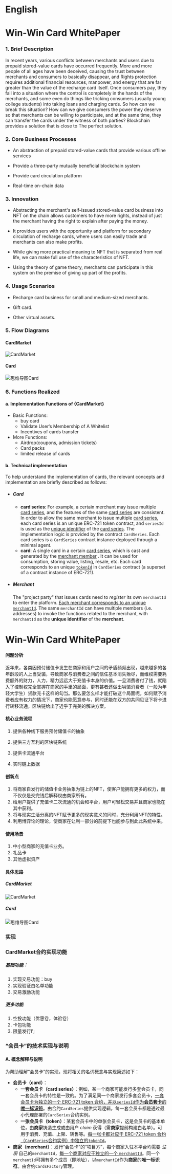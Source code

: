 # English

# Win-Win Card WhitePaper

### 1. Brief Description

In recent years, various conflicts between merchants and users due to prepaid stored-value cards have occurred frequently. More and more people of all ages have been deceived, causing the trust between merchants and consumers to basically disappear, and Rights protection requires additional financial resources, manpower, and energy that are far greater than the value of the recharge card itself. Once consumers pay, they fall into a situation where the control is completely in the hands of the merchants, and some even do things like tricking consumers (usually young college students) into taking loans and charging cards. So how can we break this situation? How can we give consumers the power they deserve so that merchants can be willing to participate, and at the same time, they can transfer the cards under the witness of both parties? Blockchain provides a solution that is close to The perfect solution.

### 2. Core Business Processes

- An abstraction of prepaid stored-value cards that provide various offline services

- Provide a three-party mutually beneficial blockchain system

- Provide card circulation platform

- Real-time on-chain data

### 3. Innovation

- Abstracting the merchant's self-issued stored-value card business into NFT on the chain allows customers to have more rights, instead of just the merchant having the right to explain after paying the money.

- It provides users with the opportunity and platform for secondary circulation of recharge cards, where users can easily trade and merchants can also make profits.

- While giving more practical meaning to NFT that is separated from real life, we can make full use of the characteristics of NFT.

- Using the theory of game theory, merchants can participate in this system on the premise of giving up part of the profits.

### 4. Usage Scenarios

- Recharge card business for small and medium-sized merchants.

- Gift card.

- Other virtual assets.

### 5. Flow Diagrams

#### CardMarket

![CardMarket](./mindmap/CardMarket.png)



#### Card

![思维导图Card](./mindmap/思维导图Card.png)

### 6. Functions Realized

#### a. Implementation Functions of {CardMarket}

- Basic Functions:
  - buy card
  - Validate User‘s Membership of A Whitelist
  - Incentives of cards transfer
- More Functions:
  - Airdrop(coupons, admission tickets)
  - Card packs
  - limited release of cards

#### b. Technical implementation

To help understand the implementation of cards, the relevant concepts and implementation are briefly described as follows:

- ##### Card

  - **card series**: For example, a certain merchant may issue multiple <u>card series</u>, and the features of the same <u>card series</u> are consistent. In order to allow the same merchant to issue multiple <u>card series</u>, each card series is an unique ERC-721 token contract, and `seriesId` is used as the <u>unique identifier</u> of the <u>card series</u>. The implementation logic is provided by the contract `CardSeries`. Each card series is a `CardSeries` contract instance deployed through a minimal agent.
  - **card**: A single card in a certain <u>card series</u>, which is cast and generated by the <u>merchant member</u> . It can be used for consumption, storing value, listing, resale, etc. Each card corresponds to an unique <u>`tokenId`</u> in  `CardSeries` contract (a superset of a contract instance of ERC-721).

- ##### Merchant

  The "project party" that issues cards need to *register* its own `merchantId` to enter the platform. <u>Each merchant corresponds to an unique `merchantId`</u>. The same `merchantId` can have multiple members (i.e. addresses) to invoke the functions related to the merchant, with `merchantId` as the **unique identifier** of the **merchant**.

# Win-Win Card WhitePaper

#### 问题分析

近年来，各类因预付储值卡发生在商家和用户之间的矛盾频频出现，越来越多的各年龄段的人上当受骗，导致商家与消费者之间的信任基本消失殆尽，而维权需要耗费额外的财力，人力，精力远远大于充值卡本身的价值。一旦消费者付了钱，就陷入了控制权完全掌握在商家的手里的局面，更有甚者还做出哄骗消费者（一般为年轻大学生）贷款充卡这样的勾当。那么要怎么样才能打破这个局面呢，如何赋予消费者应有权力的情况下，商家也能愿意参与，同时还能在双方的共同见证下将卡进行转移流通，区块链给出了近乎于完美的解决方案。

#### 核心业务流程

1. 提供各种线下服务预付储值卡的抽象

   

2. 提供三方互利的区块链系统

   

3. 提供卡流通平台

   

4. 实时链上数据

#### 创新点

1. 将商家自发行的储值卡业务抽象为链上的NFT，使客户能拥有更多的权力，而不仅仅是交完钱后解释权由商家所有。
2. 给用户提供了充值卡二次流通的机会和平台，用户可轻松交易并且商家也能在其中获利。
3. 将与现实生活分离的NFT赋予更多的现实意义的同时，充分利用NFT的特性。
4. 利用博弈论的理论，使商家在让利一部分的前提下也能参与到此此系统中来。

#### 使用场景

1. 中小型商家的充值卡业务。
2. 礼品卡
3. 其他虚拟资产

#### 具体思路

##### CardMarket
![CardMarket](./mindmap/CardMarket.png)



##### Card

![思维导图Card](./mindmap/思维导图Card.png)

### 实现

### CardMarket合约实现功能

##### 基础功能：

1. 实现交易功能：buy
2. 实现验证白名单功能
3. 交易激励功能

##### 更多功能

1. 空投功能（优惠卷，体验卷）
2. 卡包功能
3. 限量发行l';

### “会员卡”的技术实现与说明

#### A. 概念解释与说明

为帮助理解“会员卡”的实现，现将相关的名词概念与实现简述如下：

- **会员卡（card）**：
  - **一套会员卡（card series）**：例如，某一个商家可能发行多套会员卡，同一套会员卡的特性是一致的。为了满足同一个商家发行多套会员卡，<u>一套会员卡为独立的一个 ERC-721 token 合约，并以`seriesId`作为**会员套卡**的**唯一标识符**</u>。由合约`CardSeries`提供实现逻辑，每一套会员卡都是通过最小代理部署的`CardSeries`合约实例。
  - **一张会员卡（token）**：某套会员卡中的单张会员卡，这是会员卡的基本单位，由**商家**铸造生成或由用户 *claim* 获得（需**商家**提前构建白名单）。可用于消费、充值、上架、转售等。<u>每一张卡都对应于 ERC-721 token 合约（`CardSeries`合约实例）中独立的`tokenId`</u>。
- **商家（merchant）**：发行“会员卡”的“项目方”，每个商家入驻本平台均需要 *注册* 自己的`merchantId`，<u>每一个商家对应于独立的一个 `merchantId`</u>。同一个`merchantId`可拥有多个成员（即地址），以`merchantId`作为**商家**的**唯一标识符**。由合约`CardsFactory`管理。

